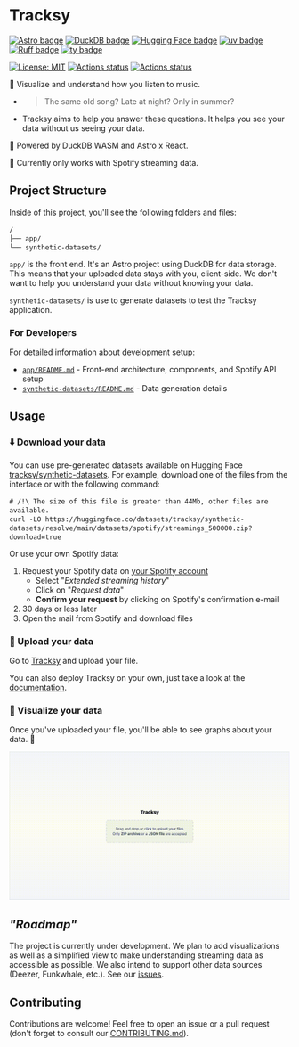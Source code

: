 # Tracksy

[![Astro badge](https://img.shields.io/badge/-Astro-AF56E6?logo=Astro&logoColor=FFFFFF&label=Built%20with&labelColor=000000)](https://github.com/withastro/astro) [![DuckDB badge](https://img.shields.io/badge/-DuckDB-FCF550?logo=DuckDB&label=Powered%20by&labelColor=000000)](https://github.com/duckdb/duckdb) [![Hugging Face badge](https://img.shields.io/badge/-available-F8D44E?logo=Hugging%20Face&label=Datasets&labelColor=000000)](https://huggingface.co/datasets/tracksy/synthetic-datasets) [![uv badge](https://img.shields.io/endpoint?url=https://raw.githubusercontent.com/astral-sh/uv/main/assets/badge/v0.json)](https://github.com/astral-sh/uv) [![Ruff badge](https://img.shields.io/endpoint?url=https://raw.githubusercontent.com/astral-sh/ruff/main/assets/badge/v2.json)](https://github.com/astral-sh/ruff) [![ty badge](https://img.shields.io/endpoint?url=https://raw.githubusercontent.com/astral-sh/ty/main/assets/badge/v0.json)](https://github.com/astral-sh/ty)

[![License: MIT](https://img.shields.io/badge/License-MIT-blue.svg)](./LICENSE) [![Actions status](https://github.com/gudsfile/tracksy/actions/workflows/app-deploy-live.yml/badge.svg)](https://github.com/gudsfile/tracksy/actions/workflows/app-deploy-live.yml) [![Actions status](https://github.com/gudsfile/tracksy/actions/workflows/datasets-generate-synthetic.yml/badge.svg)](https://github.com/gudsfile/tracksy/actions/workdlows/datasets-generate-synthetic.yml)

👀 Visualize and understand how you listen to music.

- > The same old song? Late at night? Only in summer?
- Tracksy aims to help you answer these questions. It helps you see your data without us seeing your data.

🦆 Powered by DuckDB WASM and Astro x React.

🚧 Currently only works with Spotify streaming data.

## Project Structure

Inside of this project, you'll see the following folders and files:

```text
/
├── app/
└── synthetic-datasets/
```

`app/` is the front end. It's an Astro project using DuckDB for data storage. This means that your uploaded data stays with you, client-side.
We don't want to help you understand your data without knowing your data.

`synthetic-datasets/` is use to generate datasets to test the Tracksy application.

### For Developers

For detailed information about development setup:

- [`app/README.md`](app/#tracksy-app) - Front-end architecture, components, and Spotify API setup
- [`synthetic-datasets/README.md`](synthetic-datasets/) - Data generation details

## Usage

### ⬇️ Download your data

You can use pre-generated datasets available on Hugging Face [tracksy/synthetic-datasets](https://huggingface.co/datasets/tracksy/synthetic-datasets/tree/main).
For example, download one of the files from the interface or with the following command:

```shell
# /!\ The size of this file is greater than 44Mb, other files are available.
curl -LO https://huggingface.co/datasets/tracksy/synthetic-datasets/resolve/main/datasets/spotify/streamings_500000.zip?download=true
```

Or use your own Spotify data:

1. Request your Spotify data on [your Spotify account](https://www.spotify.com/account/privacy/)
   - Select "_Extended streaming history_"
   - Click on "_Request data_"
   - **Confirm your request** by clicking on Spotify's confirmation e-mail
2. 30 days or less later
3. Open the mail from Spotify and download files

### 🚀 Upload your data

Go to [Tracksy](https://tracksy-app.web.app) and upload your file.

You can also deploy Tracksy on your own, just take a look at the [documentation](app/).

### 👀 Visualize your data

Once you've uploaded your file, you'll be able to see graphs about your data. 🎉

![Tracksy demo](.github/img/tracksy_demo.gif)

## _"Roadmap"_

The project is currently under development. We plan to add visualizations as well as a simplified view to make understanding streaming data as accessible as possible.
We also intend to support other data sources (Deezer, Funkwhale, etc.).
See our [issues](https://github.com/Gudsfile/tracksy/issues).

## Contributing

Contributions are welcome! Feel free to open an issue or a pull request (don't forget to consult our [CONTRIBUTING.md](CONTRIBUTING.md)).

